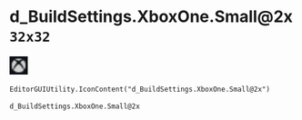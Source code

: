# d_BuildSettings.XboxOne.Small@2x `32x32`
<img src="/img/d_BuildSettings.XboxOne.Small.png" width=32 height=32>

``` CSharp
EditorGUIUtility.IconContent("d_BuildSettings.XboxOne.Small@2x")
```
```
d_BuildSettings.XboxOne.Small@2x
```
